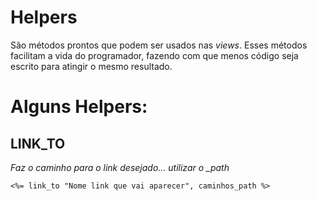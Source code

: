 # Helpers
São métodos prontos que podem ser usados nas *views*. Esses métodos facilitam a vida do programador, fazendo com que menos código seja escrito para atingir o mesmo resultado.

# Alguns Helpers:

## LINK_TO
*Faz o caminho para o link desejado... utilizar o _path*
~~~
<%= link_to "Nome link que vai aparecer", caminhos_path %>
~~~
